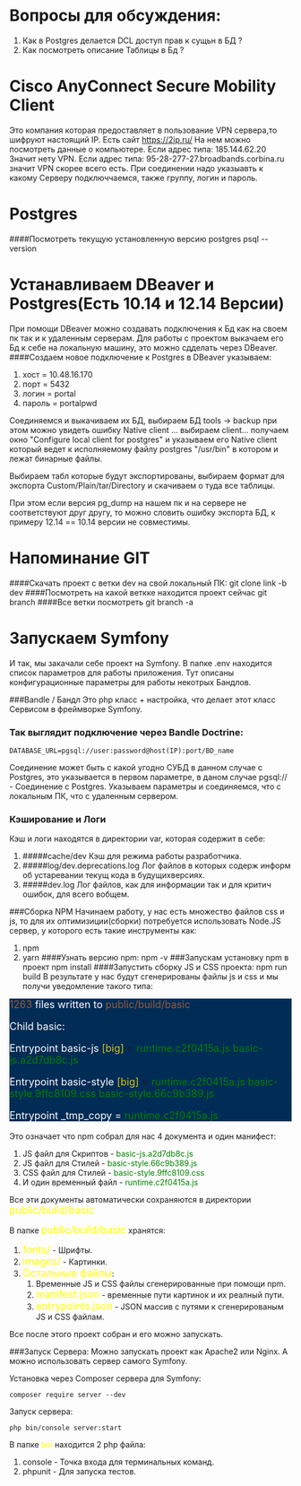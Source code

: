 
# Вопросы для обсуждения:
1) Как в Postgres делается DCL доступ прав к сущьн в БД ?
2) Как посмотреть описание Таблицы в Бд ?


# Cisco AnyConnect Secure Mobility Client
Это компания которая предоставляет в пользование VPN сервера,то шифруют настоящий IP.
Есть сайт https://2ip.ru/ На нем можно посмотреть данные о компьютере.
Если адрес типа: 185.144.62.20 Значит нету VPN.
Если адрес типа: 95-28-277-27.broadbands.corbina.ru значит VPN скорее всего есть.
При соединении надо указыавть к какому Серверу подключчаемся, также группу, логин и пароль.



# Postgres
####Посмотреть текущую установленную версию postgres
    psql --version



# Устанавливаем DBeaver и Postgres(Есть 10.14 и 12.14 Версии)
При помощи DBeaver можно создавать подключения к Бд как на своем пк так и к удаленным серверам.
Для работы с проектом выкачаем его Бд к себе на локальную машину, это можно сдделать через DBeaver.
####Создаем новое подключение к Postgres в DBeaver указываем:
1) хост   = 10.48.16.170
2) порт   = 5432
3) логин  = portal
4) пароль = portalpwd

Соединяемся и выкачиваем их БД, выбираем БД tools -> backup при этом можно увидеть ошибку
Native client ... выбираем client... получаем окно "Configure local client for postgres"
и указываем его Native client который ведет к исполняемому файлу postgres "/usr/bin" в котором
и лежат бинарные файлы.

Выбираем табл которые будут экспортированы, выбираем формат для экспорта Custom/Plain/tar/Directory
и скачиваем о туда все таблицы.

При этом если версия pg_dump на нашем пк и на сервере не соответствуют друг другу, то можно словить
ошибку экспорта БД, к примеру 12.14 == 10.14 версии не совместимы.




# Напоминание GIT
####Скачать проект с ветки dev на свой локальный ПК:
    git clone link -b dev
####Посмотреть на какой веткке находится проект сейчас
    git branch
####Все ветки посмотреть
    git branch -a



# Запускаем Symfony
И так, мы закачали себе проект на Symfony.
В папке .env находится список параметров для работы приложения.
Тут описаны конфигурационные параметры для работы некотрых Бандлов.

###Bandle / Бандл 
    Это php класс + настройка, что делает этот класс Сервисом в фреймворке Symfony. 

### Так выглядит подключение через Bandle Doctrine:
    DATABASE_URL=pgsql://user:password@host(IP):port/BD_name
   
Соединение может быть с какой угодно СУБД в данном случае с Postgres, 
это указывается в первом параметре, в даном случае pgsql:// - Соединение с Postgres.
Указываем параметры и соединяемся, что с локальным ПК, что с удаленным сервером.

### Кэширование и Логи
Кэш и логи находятся в директории var, которая содержит в себе:
1) #####cache/dev 
    Кэш для режима работы разработчика.
2) #####log/dev.deprecations.log 
    Лог файлов в которых содерж информ об устаревании текущ кода в будущихверсиях. 
3) #####dev.log 
    Лог файлов, как для информации так и для критич ошибок, для всего вобщем.


###Сборка NPM
Начинаем работу, у нас есть множество файлов css и js, то для их оптимизиции(сборки)
потребуется использовать Node.JS сервер, у которого есть такие инструменты как:
1) npm
2) yarn
####Узнать версию npm:
    npm -v
###Запускам установку npm в проект
    npm install
####Запустить сборку JS и CSS проекта:
    npm run build
В результате у нас будут сгенерированы файлы js и css и мы получи уведомление такого типа:

<nav style="background: #002c56">
<spanv>
    <span style="font-size: large">
        <span style="color: #935b38">1263</span>
        <span style="color: white">files written to </span>
        <span style="color: #935b38">public/build/basic</span>
    </span>
</spanv>

<p style="font-size: large; color: white"> 
    Child basic:
</p>

<p style="font-size: large">
    <span style="color: white">Entrypoint basic-js</span>
    <span style="color: #d5c315">[big]</span>
    <span>=</span>
    <span style="color: green">runtime.c2f0415a.js basic-js.a2d7db8c.js</span>
</p>

<p style="font-size: large">
<span style="color: white">Entrypoint basic-style</span>
<span style="color: #d5c315">[big]</span>
<span>=</span>
<span style="color: green">runtime.c2f0415a.js basic-style.9ffc8109.css basic-style.66c9b389.js</span>
</p>

<p style="font-size: large">
<span style="color: white">Entrypoint _tmp_copy =</span>
<span style="color: green">runtime.c2f0415a.js</span>
</p>
</nav>

Это означает что npm собрал для нас 4 документа и один манифест:
1) JS файл для Скриптов  - <span style="color: green">basic-js.a2d7db8c.js</span>
2) JS файл для Стилей    - <span style="color: green">basic-style.66c9b389.js</span>
3) CSS файл для Стилей   - <span style="color: green">basic-style.9ffc8109.css</span>
4) И один временный файл - <span style="color: green">runtime.c2f0415a.js</span>

Все эти документы автоматически сохраняются в директории 
<span style="font-size: large; color:yellow">public/build/basic</span>

В папке <span style="font-size: large; color:yellow">public/build/basic</span> хранятся:
1) <span style="font-size: large; color:yellow">fonts/</span> - Шрифты.
2) <span style="font-size: large; color:yellow">images/</span> - Картинки.
3) <span style="font-size: large; color:yellow">Остальные файлы</span>:
    1) Временные JS и CSS файлы сгенерированные при помощи npm.
    3) <span style="font-size: large; color:yellow">manifest.json</span> - временные пути картинок и их реалный пути.
    2) <span style="font-size: large; color:yellow">entrypoints.json</span> - 
    JSON массив с путями к сгенерированым JS и CSS файлам.
       
Все после этого проект собран и его можно запускать.

###Запуск Сервера:
Можно запускать проект как Apache2 или Nginx. А можно использовать сервер самого 
Symfony.

Установка через Composer сервера для Symfony:

    composer require server --dev
Запуск сервера: 

    php bin/console server:start

В папке <span style="color:yellow">bin</span> находится 2 php файла:
1) console - Точка входа для терминальных команд.
2) phpunit - Для запуска тестов.








